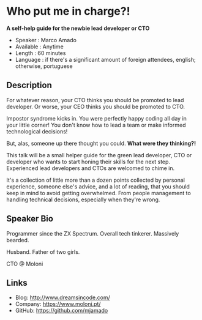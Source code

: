 Who put me in charge?!
======================

**A self-help guide for the newbie lead developer or CTO**

* Speaker   : Marco Amado
* Available : Anytime
* Length    : 60 minutes
* Language  : if there's a significant amount of foreign attendees, english; otherwise, portuguese

Description
-----------

For whatever reason, your CTO thinks you should be promoted to lead developer. Or worse, your CEO thinks you should be promoted to CTO.

Impostor syndrome kicks in. You were perfectly happy coding all day in your little corner! You don't know how to lead a team or make informed technological decisions!

But, alas, someone up there thought you could. **What were they thinking?!**

This talk will be a small helper guide for the green lead developer, CTO or developer who wants to start honing their skills for the next step. Experienced lead developers and CTOs are welcomed to chime in.

It's a collection of little more than a dozen points collected by personal experience, someone else's advice, and a lot of reading, that you should keep in mind to avoid getting overwhelmed. From people management to handling technical decisions, especially when they're wrong.

Speaker Bio
-----------

Programmer since the ZX Spectrum. Overall tech tinkerer. Massively bearded.

Husband. Father of two girls.

CTO @ Moloni

Links
-----

* Blog: http://www.dreamsincode.com/
* Company: https://www.moloni.pt/
* GitHub: https://github.com/mjamado
